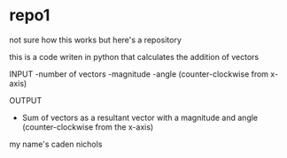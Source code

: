 # repo1
not sure how this works but here's a repository

this is a code writen in python that calculates the addition of vectors

INPUT
  -number of vectors
  -magnitude
  -angle (counter-clockwise from x-axis)

OUTPUT
  - Sum of vectors as a resultant vector with a magnitude and angle (counter-clockwise from the x-axis)
  
  my name's  caden nichols
